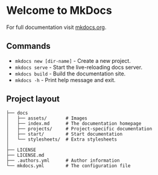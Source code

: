 # Welcome to MkDocs

For full documentation visit [mkdocs.org](https://www.mkdocs.org).

## Commands

* `mkdocs new [dir-name]` - Create a new project.
* `mkdocs serve` - Start the live-reloading docs server.
* `mkdocs build` - Build the documentation site.
* `mkdocs -h` - Print help message and exit.

## Project layout

```shell
├── docs
│   ├── assets/       # Images
│   ├── index.md      # The documentation homepage
│   ├── projects/     # Project-specific documentation
│   ├── start/        # Start documentation
│   └── stylesheets/  # Extra stylesheets
│
├── LICENSE
├── LICENSE.md
├── .authors.yml      # Author information
└── mkdocs.yml        # The configuration file
```
